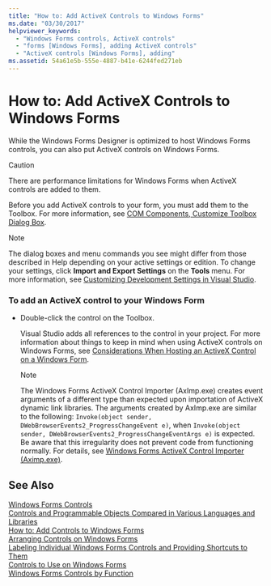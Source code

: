 ```yaml
---
title: "How to: Add ActiveX Controls to Windows Forms"
ms.date: "03/30/2017"
helpviewer_keywords: 
  - "Windows Forms controls, ActiveX controls"
  - "forms [Windows Forms], adding ActiveX controls"
  - "ActiveX controls [Windows Forms], adding"
ms.assetid: 54a61e5b-555e-4887-b41e-6244fed271eb
---
```

# How to: Add ActiveX Controls to Windows Forms
While the Windows Forms Designer is optimized to host Windows Forms controls, you can also put ActiveX controls on Windows Forms.  
  
> [!CAUTION]
>  There are performance limitations for Windows Forms when ActiveX controls are added to them.  
  
 Before you add ActiveX controls to your form, you must add them to the Toolbox. For more information, see [COM Components, Customize Toolbox Dialog Box](http://msdn.microsoft.com/library/171333f3-f207-4e02-bbdc-17862556212c).  
  
> [!NOTE]
>  The dialog boxes and menu commands you see might differ from those described in Help depending on your active settings or edition. To change your settings, click **Import and Export Settings** on the **Tools** menu. For more information, see [Customizing Development Settings in Visual Studio](http://msdn.microsoft.com/library/22c4debb-4e31-47a8-8f19-16f328d7dcd3).  
  
### To add an ActiveX control to your Windows Form  
  
-   Double-click the control on the Toolbox.  
  
     Visual Studio adds all references to the control in your project. For more information about things to keep in mind when using ActiveX controls on Windows Forms, see [Considerations When Hosting an ActiveX Control on a Windows Form](../../../../docs/framework/winforms/controls/considerations-when-hosting-an-activex-control-on-a-windows-form.md).  
  
    > [!NOTE]
    >  The Windows Forms ActiveX Control Importer (AxImp.exe) creates event arguments of a different type than expected upon importation of ActiveX dynamic link libraries. The arguments created by AxImp.exe are similar to the following: `Invoke(object sender, DWebBrowserEvents2_ProgressChangeEvent e)`, when `Invoke(object sender, DWebBrowserEvents2_ProgressChangeEventArgs e)` is expected. Be aware that this irregularity does not prevent code from functioning normally. For details, see [Windows Forms ActiveX Control Importer (Aximp.exe)](../../../../docs/framework/tools/aximp-exe-windows-forms-activex-control-importer.md).  
  
## See Also  
 [Windows Forms Controls](../../../../docs/framework/winforms/controls/index.md)  
 [Controls and Programmable Objects Compared in Various Languages and Libraries](http://msdn.microsoft.com/library/021f2a1b-8247-4348-a5ad-e1d9ab23004b)  
 [How to: Add Controls to Windows Forms](../../../../docs/framework/winforms/controls/how-to-add-controls-to-windows-forms.md)  
 [Arranging Controls on Windows Forms](../../../../docs/framework/winforms/controls/arranging-controls-on-windows-forms.md)  
 [Labeling Individual Windows Forms Controls and Providing Shortcuts to Them](../../../../docs/framework/winforms/controls/labeling-individual-windows-forms-controls-and-providing-shortcuts-to-them.md)  
 [Controls to Use on Windows Forms](../../../../docs/framework/winforms/controls/controls-to-use-on-windows-forms.md)  
 [Windows Forms Controls by Function](../../../../docs/framework/winforms/controls/windows-forms-controls-by-function.md)

